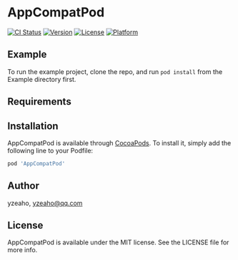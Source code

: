 # AppCompatPod

[![CI Status](https://img.shields.io/travis/yzeaho/AppCompatPod.svg?style=flat)](https://travis-ci.org/yzeaho/AppCompatPod)
[![Version](https://img.shields.io/cocoapods/v/AppCompatPod.svg?style=flat)](https://cocoapods.org/pods/AppCompatPod)
[![License](https://img.shields.io/cocoapods/l/AppCompatPod.svg?style=flat)](https://cocoapods.org/pods/AppCompatPod)
[![Platform](https://img.shields.io/cocoapods/p/AppCompatPod.svg?style=flat)](https://cocoapods.org/pods/AppCompatPod)

## Example

To run the example project, clone the repo, and run `pod install` from the Example directory first.

## Requirements

## Installation

AppCompatPod is available through [CocoaPods](https://cocoapods.org). To install
it, simply add the following line to your Podfile:

```ruby
pod 'AppCompatPod'
```

## Author

yzeaho, yzeaho@qq.com

## License

AppCompatPod is available under the MIT license. See the LICENSE file for more info.
